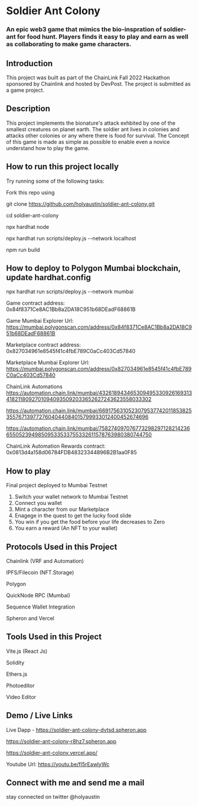 # Soldier Ant Colony
### An epic web3 game that mimics the bio-inspration of soldier-ant for food hunt. Players finds it easy to play and earn as well as collaborating to make game characters.

## Introduction
This project was built as part of the ChainLink Fall 2022 Hackathon sponsored by Chainlink and hosted by DevPost. The project is submitted as a game project. 

## Description

This project implements the bionature's attack exhbited by one of the smallest creatures on planet earth. The soldier ant lives in colonies and attacks other colonies or any where there is food for survival. The Concept of this game is made as simple as possible to enable even a novice understand how to play the game.

## How to run this project locally
Try running some of the following tasks:

Fork this repo using

git clone https://github.com/holyaustin/soldier-ant-colony.git

cd soldier-ant-colony

npx hardhat node

npx hardhat run scripts/deploy.js --network localhost

npm run build

## How to deploy to Polygon Mumbai  blockchain, update hardhat.config
npx hardhat run scripts/deploy.js --network mumbai

Game contract address: 0x84f8371Ce8AC1Bb8a2DA18C951b68DEadF68861B

Game Mumbai Explorer Url: https://mumbai.polygonscan.com/address/0x84f8371Ce8AC1Bb8a2DA18C951b68DEadF68861B

Marketplace contract address: 0x827034961e8545f41c4fbE789C0aCc403Cd57840

Marketplace Mumbai Explorer Url: https://mumbai.polygonscan.com/address/0x827034961e8545f41c4fbE789C0aCc403Cd57840

ChainLink Automations
https://automation.chain.link/mumbai/43261894346530949533092616931341821180927010940935092033652627243623558033302

https://automation.chain.link/mumbai/66917563105230795377420118538253557671397727604044084015799933012400452674696

https://automation.chain.link/mumbai/75827409707677329829712821423665505239498509533533755332611578763980380744750


ChainLink Automation Rewards contract: 0x0813d4a158d06784FDB48323344896B2B1aa0F85

## How to play
Final project deployed to Mumbai Testnet
1. Switch your wallet network to Mumbai Testnet
2. Connect you wallet
3. Mint a character from our Marketplace
4. Enagege in the quest to get the lucky food slide
5. You win if you get the food before your life decreases to Zero
6. You earn a reward (An NFT to your wallet) <Token reward coming soon>
   

## Protocols Used in this Project
Chainlink (VRF and Automation)

IPFS/Filecoin (NFT.Storage)

Polygon 

QuickNode RPC (Mumbai)

Sequence Wallet Integration

Spheron and Vercel


## Tools Used in this Project
Vite.js (React Js)

Solidity

Ethers.js

Photoeditor

Video Editor


## Demo / Live Links
Live Dapp - https://soldier-ant-colony-dvtsd.spheron.app

https://soldier-ant-colony-r8hz7.spheron.app

https://soldier-ant-colony.vercel.app/

Youtube Url: https://youtu.be/fI5rEawlyWc


## Connect with me and send me a mail

stay connected on twitter @holyaustin
